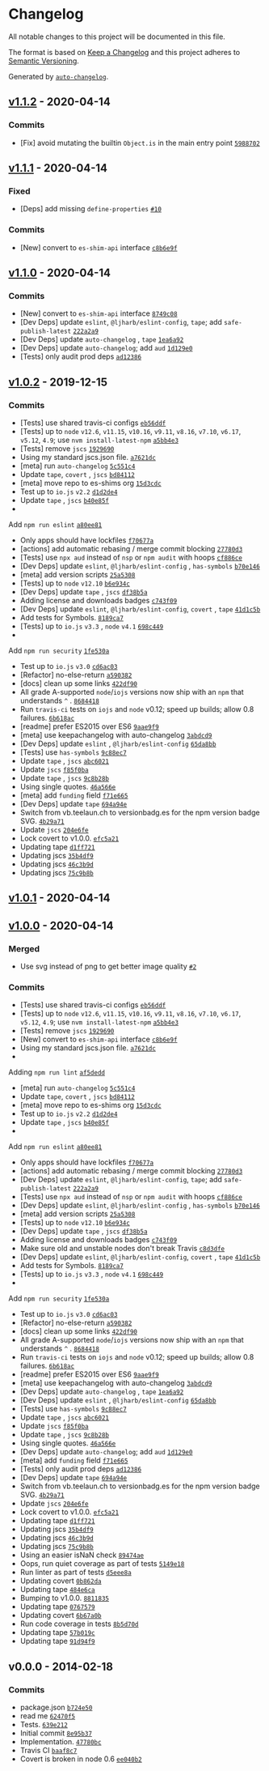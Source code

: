 # Changelog

All notable changes to this project will be documented in this file.

The format is based on [Keep a Changelog](https://keepachangelog.com/en/1.0.0/)
and this project adheres to [Semantic Versioning](https://semver.org/spec/v2.0.0.html).

Generated by [`auto-changelog`](https://github.com/CookPete/auto-changelog).

## [v1.1.2](https://github.com/es-shims/object-is/compare/v1.1.1...v1.1.2) - 2020-04-14

### Commits

- [Fix] avoid mutating the builtin `Object.is` in the main entry
  point [`5988702`](https://github.com/es-shims/object-is/commit/59887020544021d7cf8e72cd84c4d67abcf558c5)

## [v1.1.1](https://github.com/es-shims/object-is/compare/v1.1.0...v1.1.1) - 2020-04-14

### Fixed

- [Deps] add missing `define-properties` [`#10`](https://github.com/es-shims/object-is/issues/10)

### Commits

- [New] convert to `es-shim-api`
  interface [`c8b6e9f`](https://github.com/es-shims/object-is/commit/c8b6e9f249438bfd9dfa315415eddd3a1d436d15)

## [v1.1.0](https://github.com/es-shims/object-is/compare/v1.0.2...v1.1.0) - 2020-04-14

### Commits

- [New] convert to `es-shim-api`
  interface [`8749c08`](https://github.com/es-shims/object-is/commit/8749c086cd433c37bca668bbe11e4c91e717292f)
- [Dev Deps] update `eslint`, `@ljharb/eslint-config`, `tape`;
  add `safe-publish-latest` [`222a2a9`](https://github.com/es-shims/object-is/commit/222a2a9a2eb08be844bf4c619d1eb711d743c6f3)
- [Dev Deps] update `auto-changelog`
  , `tape` [`1ea6a92`](https://github.com/es-shims/object-is/commit/1ea6a92153695074c4e3f2e2e0ec26b83f6b091a)
- [Dev Deps] update `auto-changelog`;
  add `aud` [`1d129e0`](https://github.com/es-shims/object-is/commit/1d129e0dfe386a1e39fa4f3ff991198e885299b1)
- [Tests] only audit prod
  deps [`ad12386`](https://github.com/es-shims/object-is/commit/ad1238688dcfe9170217b6b9a02122369979d221)

## [v1.0.2](https://github.com/es-shims/object-is/compare/v1.0.1...v1.0.2) - 2019-12-15

### Commits

- [Tests] use shared travis-ci
  configs [`eb56ddf`](https://github.com/es-shims/object-is/commit/eb56ddf82bd08f56bd50db7333f2a7b6cef2452a)
- [Tests] up to `node` `v12.6`, `v11.15`, `v10.16`, `v9.11`, `v8.16`, `v7.10`, `v6.17`, `v5.12`, `4.9`;
  use `nvm install-latest-npm` [`a5bb4e3`](https://github.com/es-shims/object-is/commit/a5bb4e3663902dda4eb9c748aecd04532428594a)
- [Tests]
  remove `jscs` [`1929690`](https://github.com/es-shims/object-is/commit/19296907bbb9864518ccb2364a44f9adda9c910c)
- Using my standard jscs.json
  file. [`a7621dc`](https://github.com/es-shims/object-is/commit/a7621dcafbdf4befa4bb97c4e132f30fd486addf)
- [meta]
  run `auto-changelog` [`5c551c4`](https://github.com/es-shims/object-is/commit/5c551c406f8a72d53f8f4bbabc89f0c1892bf262)
- Update `tape`, `covert`
  , `jscs` [`bd84112`](https://github.com/es-shims/object-is/commit/bd8411263e754f5a464b6d55c01ecd3b1f4c7437)
- [meta] move repo to es-shims
  org [`15d3cdc`](https://github.com/es-shims/object-is/commit/15d3cdcbd4b78c8dee80507ac8a5f4cff7ab42d4)
- Test up
  to `io.js` `v2.2` [`d1d2de4`](https://github.com/es-shims/object-is/commit/d1d2de48f72853552e3d3a751b3f178c5dc10ef5)
- Update `tape`
  , `jscs` [`b40e85f`](https://github.com/es-shims/object-is/commit/b40e85f77cc906fc54246cf672a78b902bd65aab)
-

Add `npm run eslint` [`a80ee81`](https://github.com/es-shims/object-is/commit/a80ee81d12d8fb4120bf590c4d4622fb5dc3f67b)

- Only apps should have
  lockfiles [`f70677a`](https://github.com/es-shims/object-is/commit/f70677adbe0a765ee26e214a95a97d0ddf88f31e)
- [actions] add automatic rebasing / merge commit
  blocking [`27780d3`](https://github.com/es-shims/object-is/commit/27780d330cbaf3ef96479b5a0a3fe55f71b54bb6)
- [Tests] use `npx aud` instead of `nsp` or `npm audit` with
  hoops [`cf886ce`](https://github.com/es-shims/object-is/commit/cf886ced70afff6c5a66be6f9ddba2d330034c70)
- [Dev Deps] update `eslint`, `@ljharb/eslint-config`
  , `has-symbols` [`b70e146`](https://github.com/es-shims/object-is/commit/b70e146496488ac5e1a48651cb94292e67051e48)
- [meta] add version
  scripts [`25a5308`](https://github.com/es-shims/object-is/commit/25a5308bfcc41733a86ce0461ef69a2459215b5b)
- [Tests] up
  to `node` `v12.10` [`b6e934c`](https://github.com/es-shims/object-is/commit/b6e934ca8f0e65dac7ed3c30b2b7907d39e36f6b)
- [Dev Deps] update `tape`
  , `jscs` [`df38b5a`](https://github.com/es-shims/object-is/commit/df38b5a856071aaa4d6b8e089a48d80775cb1ed9)
- Adding license and downloads
  badges [`c743f09`](https://github.com/es-shims/object-is/commit/c743f0907b0bab73a0821541190a865a5c3e5da9)
- [Dev Deps] update `eslint`, `@ljharb/eslint-config`, `covert`
  , `tape` [`41d1c5b`](https://github.com/es-shims/object-is/commit/41d1c5b8173f6543e01940b18daee93c586058d0)
- Add tests for
  Symbols. [`8189ca7`](https://github.com/es-shims/object-is/commit/8189ca73b647a13f63162bc8ed14040386972530)
- [Tests] up to `io.js` `v3.3`
  , `node` `v4.1` [`698c449`](https://github.com/es-shims/object-is/commit/698c449a8fdc6634747765333cdd8071119932b8)
-

Add `npm run security` [`1fe530a`](https://github.com/es-shims/object-is/commit/1fe530abd3164eb70dedd959a25f3b1ad0d02c01)

- Test up
  to `io.js` `v3.0` [`cd6ac03`](https://github.com/es-shims/object-is/commit/cd6ac034cda66916319c68aeea190e5817de106c)
- [Refactor]
  no-else-return [`a590382`](https://github.com/es-shims/object-is/commit/a590382d69134915f37039ae6841c9fffbdd5b81)
- [docs] clean up some
  links [`422df90`](https://github.com/es-shims/object-is/commit/422df90523f4d7f2463e404d394f656232f0fc7c)
- All grade A-supported `node`/`iojs` versions now ship with an `npm` that understands `^`
  . [`8684418`](https://github.com/es-shims/object-is/commit/8684418131004859fe18443d4f57f28510b72e13)
- Run `travis-ci` tests on `iojs` and `node` v0.12; speed up builds; allow 0.8
  failures. [`6b618ac`](https://github.com/es-shims/object-is/commit/6b618acfa5bcab8d1684d926728000afb4f1ee52)
- [readme] prefer ES2015 over
  ES6 [`9aae9f9`](https://github.com/es-shims/object-is/commit/9aae9f9d1b4e699364f4822534b89887abb9089f)
- [meta] use keepachangelog with
  auto-changelog [`3abdcd9`](https://github.com/es-shims/object-is/commit/3abdcd915bc647a5f01af2422fa4a37b2980f946)
- [Dev Deps] update `eslint`
  , `@ljharb/eslint-config` [`65da8bb`](https://github.com/es-shims/object-is/commit/65da8bba76d4b0e95f95d2a6b98d7bfe5b294ff0)
- [Tests]
  use `has-symbols` [`9c88ec7`](https://github.com/es-shims/object-is/commit/9c88ec729227f35dc18fe52131c11afd296a042e)
- Update `tape`
  , `jscs` [`abc6021`](https://github.com/es-shims/object-is/commit/abc6021a0be38921688182e0f95376597056f6cd)
- Update `jscs` [`f85f0ba`](https://github.com/es-shims/object-is/commit/f85f0ba49809030c09dfda4af0022c4122438f90)
- Update `tape`
  , `jscs` [`9c8b28b`](https://github.com/es-shims/object-is/commit/9c8b28bf52521b70fdacdaba1035e101aa0a1240)
- Using single
  quotes. [`46a566e`](https://github.com/es-shims/object-is/commit/46a566efbc6366aa44ef9ac8b47668ede5830d50)
- [meta] add `funding`
  field [`f71e665`](https://github.com/es-shims/object-is/commit/f71e66510676f9bfeb6e81a05821161953879270)
- [Dev Deps]
  update `tape` [`694a94e`](https://github.com/es-shims/object-is/commit/694a94e83b4d415b1e43adb8011ad33351945105)
- Switch from vb.teelaun.ch to versionbadg.es for the npm version badge
  SVG. [`4b29a71`](https://github.com/es-shims/object-is/commit/4b29a718b459ecde3512c4dd6577a2a5e95b7cc6)
- Update `jscs` [`204e6fe`](https://github.com/es-shims/object-is/commit/204e6febc368ca94091ac0b5ec0254c33b0ee462)
- Lock covert to
  v1.0.0. [`efc5a21`](https://github.com/es-shims/object-is/commit/efc5a21e1d0cc463ec7c7ef2f75a317085093d5e)
- Updating tape [`d1ff721`](https://github.com/es-shims/object-is/commit/d1ff721d2bdec538112cdbbfedcf06d578093831)
- Updating jscs [`35b4df9`](https://github.com/es-shims/object-is/commit/35b4df90d0c97a4f004f0188940b2e602b645c16)
- Updating jscs [`46c3b9d`](https://github.com/es-shims/object-is/commit/46c3b9d31a7f8ce43c496e0304b22ce142311917)
- Updating jscs [`75c9b8b`](https://github.com/es-shims/object-is/commit/75c9b8b45022d5e9b44b0c9a055974185b550a57)

## [v1.0.1](https://github.com/es-shims/object-is/compare/v1.0.0...v1.0.1) - 2020-04-14

## [v1.0.0](https://github.com/es-shims/object-is/compare/v0.0.0...v1.0.0) - 2020-04-14

### Merged

- Use svg instead of png to get better image quality [`#2`](https://github.com/es-shims/object-is/pull/2)

### Commits

- [Tests] use shared travis-ci
  configs [`eb56ddf`](https://github.com/es-shims/object-is/commit/eb56ddf82bd08f56bd50db7333f2a7b6cef2452a)
- [Tests] up to `node` `v12.6`, `v11.15`, `v10.16`, `v9.11`, `v8.16`, `v7.10`, `v6.17`, `v5.12`, `4.9`;
  use `nvm install-latest-npm` [`a5bb4e3`](https://github.com/es-shims/object-is/commit/a5bb4e3663902dda4eb9c748aecd04532428594a)
- [Tests]
  remove `jscs` [`1929690`](https://github.com/es-shims/object-is/commit/19296907bbb9864518ccb2364a44f9adda9c910c)
- [New] convert to `es-shim-api`
  interface [`c8b6e9f`](https://github.com/es-shims/object-is/commit/c8b6e9f249438bfd9dfa315415eddd3a1d436d15)
- Using my standard jscs.json
  file. [`a7621dc`](https://github.com/es-shims/object-is/commit/a7621dcafbdf4befa4bb97c4e132f30fd486addf)
-

Adding `npm run lint` [`af5dedd`](https://github.com/es-shims/object-is/commit/af5dedd2f40df7584c856576123a2d2852dd9694)

- [meta]
  run `auto-changelog` [`5c551c4`](https://github.com/es-shims/object-is/commit/5c551c406f8a72d53f8f4bbabc89f0c1892bf262)
- Update `tape`, `covert`
  , `jscs` [`bd84112`](https://github.com/es-shims/object-is/commit/bd8411263e754f5a464b6d55c01ecd3b1f4c7437)
- [meta] move repo to es-shims
  org [`15d3cdc`](https://github.com/es-shims/object-is/commit/15d3cdcbd4b78c8dee80507ac8a5f4cff7ab42d4)
- Test up
  to `io.js` `v2.2` [`d1d2de4`](https://github.com/es-shims/object-is/commit/d1d2de48f72853552e3d3a751b3f178c5dc10ef5)
- Update `tape`
  , `jscs` [`b40e85f`](https://github.com/es-shims/object-is/commit/b40e85f77cc906fc54246cf672a78b902bd65aab)
-

Add `npm run eslint` [`a80ee81`](https://github.com/es-shims/object-is/commit/a80ee81d12d8fb4120bf590c4d4622fb5dc3f67b)

- Only apps should have
  lockfiles [`f70677a`](https://github.com/es-shims/object-is/commit/f70677adbe0a765ee26e214a95a97d0ddf88f31e)
- [actions] add automatic rebasing / merge commit
  blocking [`27780d3`](https://github.com/es-shims/object-is/commit/27780d330cbaf3ef96479b5a0a3fe55f71b54bb6)
- [Dev Deps] update `eslint`, `@ljharb/eslint-config`, `tape`;
  add `safe-publish-latest` [`222a2a9`](https://github.com/es-shims/object-is/commit/222a2a9a2eb08be844bf4c619d1eb711d743c6f3)
- [Tests] use `npx aud` instead of `nsp` or `npm audit` with
  hoops [`cf886ce`](https://github.com/es-shims/object-is/commit/cf886ced70afff6c5a66be6f9ddba2d330034c70)
- [Dev Deps] update `eslint`, `@ljharb/eslint-config`
  , `has-symbols` [`b70e146`](https://github.com/es-shims/object-is/commit/b70e146496488ac5e1a48651cb94292e67051e48)
- [meta] add version
  scripts [`25a5308`](https://github.com/es-shims/object-is/commit/25a5308bfcc41733a86ce0461ef69a2459215b5b)
- [Tests] up
  to `node` `v12.10` [`b6e934c`](https://github.com/es-shims/object-is/commit/b6e934ca8f0e65dac7ed3c30b2b7907d39e36f6b)
- [Dev Deps] update `tape`
  , `jscs` [`df38b5a`](https://github.com/es-shims/object-is/commit/df38b5a856071aaa4d6b8e089a48d80775cb1ed9)
- Adding license and downloads
  badges [`c743f09`](https://github.com/es-shims/object-is/commit/c743f0907b0bab73a0821541190a865a5c3e5da9)
- Make sure old and unstable nodes don't break
  Travis [`c8d3dfe`](https://github.com/es-shims/object-is/commit/c8d3dfe4c0f6dc76a5b0cc22a6a6401fa1105cea)
- [Dev Deps] update `eslint`, `@ljharb/eslint-config`, `covert`
  , `tape` [`41d1c5b`](https://github.com/es-shims/object-is/commit/41d1c5b8173f6543e01940b18daee93c586058d0)
- Add tests for
  Symbols. [`8189ca7`](https://github.com/es-shims/object-is/commit/8189ca73b647a13f63162bc8ed14040386972530)
- [Tests] up to `io.js` `v3.3`
  , `node` `v4.1` [`698c449`](https://github.com/es-shims/object-is/commit/698c449a8fdc6634747765333cdd8071119932b8)
-

Add `npm run security` [`1fe530a`](https://github.com/es-shims/object-is/commit/1fe530abd3164eb70dedd959a25f3b1ad0d02c01)

- Test up
  to `io.js` `v3.0` [`cd6ac03`](https://github.com/es-shims/object-is/commit/cd6ac034cda66916319c68aeea190e5817de106c)
- [Refactor]
  no-else-return [`a590382`](https://github.com/es-shims/object-is/commit/a590382d69134915f37039ae6841c9fffbdd5b81)
- [docs] clean up some
  links [`422df90`](https://github.com/es-shims/object-is/commit/422df90523f4d7f2463e404d394f656232f0fc7c)
- All grade A-supported `node`/`iojs` versions now ship with an `npm` that understands `^`
  . [`8684418`](https://github.com/es-shims/object-is/commit/8684418131004859fe18443d4f57f28510b72e13)
- Run `travis-ci` tests on `iojs` and `node` v0.12; speed up builds; allow 0.8
  failures. [`6b618ac`](https://github.com/es-shims/object-is/commit/6b618acfa5bcab8d1684d926728000afb4f1ee52)
- [readme] prefer ES2015 over
  ES6 [`9aae9f9`](https://github.com/es-shims/object-is/commit/9aae9f9d1b4e699364f4822534b89887abb9089f)
- [meta] use keepachangelog with
  auto-changelog [`3abdcd9`](https://github.com/es-shims/object-is/commit/3abdcd915bc647a5f01af2422fa4a37b2980f946)
- [Dev Deps] update `auto-changelog`
  , `tape` [`1ea6a92`](https://github.com/es-shims/object-is/commit/1ea6a92153695074c4e3f2e2e0ec26b83f6b091a)
- [Dev Deps] update `eslint`
  , `@ljharb/eslint-config` [`65da8bb`](https://github.com/es-shims/object-is/commit/65da8bba76d4b0e95f95d2a6b98d7bfe5b294ff0)
- [Tests]
  use `has-symbols` [`9c88ec7`](https://github.com/es-shims/object-is/commit/9c88ec729227f35dc18fe52131c11afd296a042e)
- Update `tape`
  , `jscs` [`abc6021`](https://github.com/es-shims/object-is/commit/abc6021a0be38921688182e0f95376597056f6cd)
- Update `jscs` [`f85f0ba`](https://github.com/es-shims/object-is/commit/f85f0ba49809030c09dfda4af0022c4122438f90)
- Update `tape`
  , `jscs` [`9c8b28b`](https://github.com/es-shims/object-is/commit/9c8b28bf52521b70fdacdaba1035e101aa0a1240)
- Using single
  quotes. [`46a566e`](https://github.com/es-shims/object-is/commit/46a566efbc6366aa44ef9ac8b47668ede5830d50)
- [Dev Deps] update `auto-changelog`;
  add `aud` [`1d129e0`](https://github.com/es-shims/object-is/commit/1d129e0dfe386a1e39fa4f3ff991198e885299b1)
- [meta] add `funding`
  field [`f71e665`](https://github.com/es-shims/object-is/commit/f71e66510676f9bfeb6e81a05821161953879270)
- [Tests] only audit prod
  deps [`ad12386`](https://github.com/es-shims/object-is/commit/ad1238688dcfe9170217b6b9a02122369979d221)
- [Dev Deps]
  update `tape` [`694a94e`](https://github.com/es-shims/object-is/commit/694a94e83b4d415b1e43adb8011ad33351945105)
- Switch from vb.teelaun.ch to versionbadg.es for the npm version badge
  SVG. [`4b29a71`](https://github.com/es-shims/object-is/commit/4b29a718b459ecde3512c4dd6577a2a5e95b7cc6)
- Update `jscs` [`204e6fe`](https://github.com/es-shims/object-is/commit/204e6febc368ca94091ac0b5ec0254c33b0ee462)
- Lock covert to
  v1.0.0. [`efc5a21`](https://github.com/es-shims/object-is/commit/efc5a21e1d0cc463ec7c7ef2f75a317085093d5e)
- Updating tape [`d1ff721`](https://github.com/es-shims/object-is/commit/d1ff721d2bdec538112cdbbfedcf06d578093831)
- Updating jscs [`35b4df9`](https://github.com/es-shims/object-is/commit/35b4df90d0c97a4f004f0188940b2e602b645c16)
- Updating jscs [`46c3b9d`](https://github.com/es-shims/object-is/commit/46c3b9d31a7f8ce43c496e0304b22ce142311917)
- Updating jscs [`75c9b8b`](https://github.com/es-shims/object-is/commit/75c9b8b45022d5e9b44b0c9a055974185b550a57)
- Using an easier isNaN
  check [`89474ae`](https://github.com/es-shims/object-is/commit/89474ae3e26eb857d89b01c1f3b20f859bd0f161)
- Oops, run quiet coverage as part of
  tests [`5149e18`](https://github.com/es-shims/object-is/commit/5149e1876808e67a016fd913f6d99481bf7091f2)
- Run linter as part of
  tests [`d5eee8a`](https://github.com/es-shims/object-is/commit/d5eee8a43b95c619cf3b06ef3d64cefc865f33f3)
- Updating covert [`0b862da`](https://github.com/es-shims/object-is/commit/0b862dad7873b9aab74d2f4262b5b587120c169b)
- Updating tape [`484e6ca`](https://github.com/es-shims/object-is/commit/484e6cab0d5734b8c9f23ceada58e93b09dc15ee)
- Bumping to v1.0.0. [`8811835`](https://github.com/es-shims/object-is/commit/8811835bff203cf0dc0dee1342beeb749ea63e10)
- Updating tape [`0767579`](https://github.com/es-shims/object-is/commit/0767579b3cbf59e49c73c131186bfcbad4448020)
- Updating covert [`6b67a0b`](https://github.com/es-shims/object-is/commit/6b67a0b4b6933ea23c74c24037f3f515942a005a)
- Run code coverage in
  tests [`8b5d70d`](https://github.com/es-shims/object-is/commit/8b5d70d9cbf6194d69ee22b8433fe4e0a3d7507e)
- Updating tape [`57b019c`](https://github.com/es-shims/object-is/commit/57b019c8b74030601dc71dc38cd2c41cf5b735d4)
- Updating tape [`91d94f9`](https://github.com/es-shims/object-is/commit/91d94f9b06c4a86942b077979536a8c2994ab374)

## v0.0.0 - 2014-02-18

### Commits

- package.json [`b724e50`](https://github.com/es-shims/object-is/commit/b724e50ea4a151f46ff5344f9dc3f00d48e60695)
- read me [`62470f5`](https://github.com/es-shims/object-is/commit/62470f58dbef4ba0b96c6c000b2802e328c54be6)
- Tests. [`639e212`](https://github.com/es-shims/object-is/commit/639e212c478afcb8c9a24753aa8fc2b2fdcfb925)
- Initial commit [`8e95b37`](https://github.com/es-shims/object-is/commit/8e95b3744c07594c49372c5732d96235f0b7d9d6)
- Implementation. [`47780bc`](https://github.com/es-shims/object-is/commit/47780bc0f483eeabd853877fa33295976cf201ae)
- Travis CI [`baaf8c7`](https://github.com/es-shims/object-is/commit/baaf8c70bc7fd88cf149af9b0c992febb5e89514)
- Covert is broken in node
  0.6 [`ee040b2`](https://github.com/es-shims/object-is/commit/ee040b2f3a917da9a33a287daf8470e95db271e1)
